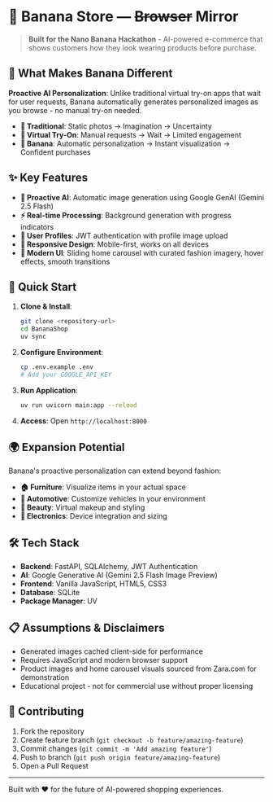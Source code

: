 # 🍌 Banana Store — ~~Browser~~ Mirror


> **Built for the Nano Banana Hackathon** - AI-powered e-commerce that shows customers how they look wearing products before purchase.

## 🎯 What Makes Banana Different

**Proactive AI Personalization**: Unlike traditional virtual try-on apps that wait for user requests, Banana automatically generates personalized images as you browse - no manual try-on needed.

- **📸 Traditional**: Static photos → Imagination → Uncertainty
- **🔄 Virtual Try-On**: Manual requests → Wait → Limited engagement  
- **🤖 Banana**: Automatic personalization → Instant visualization → Confident purchases

## ✨ Key Features

- **🤖 Proactive AI**: Automatic image generation using Google GenAI (Gemini 2.5 Flash)
- **⚡ Real-time Processing**: Background generation with progress indicators
- **🔐 User Profiles**: JWT authentication with profile image upload
- **📱 Responsive Design**: Mobile-first, works on all devices
- **🎨 Modern UI**: Sliding home carousel with curated fashion imagery, hover effects, smooth transitions

## 🚀 Quick Start

1. **Clone & Install**:
   ```bash
   git clone <repository-url>
   cd BananaShop
   uv sync
   ```

2. **Configure Environment**:
   ```bash
   cp .env.example .env
   # Add your GOOGLE_API_KEY
   ```

3. **Run Application**:
   ```bash
   uv run uvicorn main:app --reload
   ```

4. **Access**: Open `http://localhost:8000`

## 🌍 Expansion Potential

Banana's proactive personalization can extend beyond fashion:
- **🏠 Furniture**: Visualize items in your actual space
- **🚗 Automotive**: Customize vehicles in your environment  
- **💄 Beauty**: Virtual makeup and styling
- **📱 Electronics**: Device integration and sizing

## 🛠️ Tech Stack

- **Backend**: FastAPI, SQLAlchemy, JWT Authentication
- **AI**: Google Generative AI (Gemini 2.5 Flash Image Preview)
- **Frontend**: Vanilla JavaScript, HTML5, CSS3
- **Database**: SQLite
- **Package Manager**: UV

## 📋 Assumptions & Disclaimers

- Generated images cached client-side for performance
- Requires JavaScript and modern browser support
- Product images and home carousel visuals sourced from Zara.com for demonstration
- Educational project - not for commercial use without proper licensing

## 🤝 Contributing

1. Fork the repository
2. Create feature branch (`git checkout -b feature/amazing-feature`)
3. Commit changes (`git commit -m 'Add amazing feature'`)
4. Push to branch (`git push origin feature/amazing-feature`)
5. Open a Pull Request

---

Built with ❤️ for the future of AI-powered shopping experiences.

